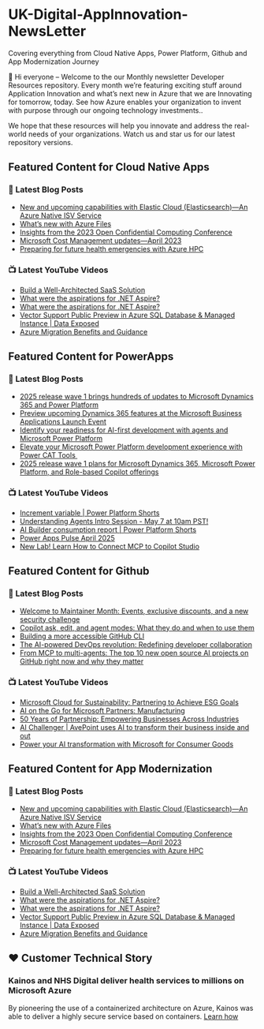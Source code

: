 # UK-Digital-AppInnovation-NewsLetter

Covering everything from Cloud Native Apps, Power Platform, Github and App Modernization Journey

👋 Hi everyone – Welcome to the our Monthly newsletter Developer Resources repository. Every month we’re featuring exciting stuff around Application Innovation and what’s next new in Azure that we are Innovating for tomorrow, today. See how Azure enables your organization to invent with purpose through our ongoing technology investments..


We hope that these resources will help you innovate and address the real-world needs of your organizations. Watch us and star us for our latest repository versions.

## Featured Content for Cloud Native Apps


### 📝 Latest Blog Posts

    
<!-- BLOGCNA:START -->
- [New and upcoming capabilities with Elastic Cloud (Elasticsearch)—An Azure Native ISV Service](https://azure.microsoft.com/blog/new-and-upcoming-capabilities-with-elastic-cloud-elasticsearch-an-azure-native-isv-service/)
- [What’s new with Azure Files](https://azure.microsoft.com/blog/what-s-new-with-azure-files/)
- [Insights from the 2023 Open Confidential Computing Conference](https://azure.microsoft.com/blog/insights-from-the-2023-open-confidential-computing-conference/)
- [Microsoft Cost Management updates—April 2023](https://azure.microsoft.com/blog/microsoft-cost-management-updates-april-2023/)
- [Preparing for future health emergencies with Azure HPC ](https://azure.microsoft.com/blog/preparing-for-future-health-emergencies-with-azure-hpc/)
<!-- BLOGCNA:END -->

### 📺 Latest YouTube Videos

 
<!-- YOUTUBECNA:START -->
- [Build a Well-Architected SaaS Solution](https://www.youtube.com/watch?v=fv5QPD8Hab0)
- [What were the aspirations for .NET Aspire?](https://www.youtube.com/watch?v=R_uK7Tcg3BQ)
- [What were the aspirations for .NET Aspire?](https://www.youtube.com/watch?v=tvqk95LDqq0)
- [Vector Support Public Preview in Azure SQL Database &amp; Managed Instance | Data Exposed](https://www.youtube.com/watch?v=LisIYAnzv_8)
- [Azure Migration Benefits and Guidance](https://www.youtube.com/watch?v=6w7bwvG04BM)
<!-- YOUTUBECNA:END -->

##  Featured Content for PowerApps
### 📝 Latest Blog Posts
<!-- BLOGPOWER:START -->
- [2025 release wave 1 brings hundreds of updates to Microsoft Dynamics 365 and Power Platform](https://www.microsoft.com/en-us/dynamics-365/blog/business-leader/2025/04/30/2025-release-wave-1-brings-hundreds-of-updates-to-microsoft-dynamics-365-and-power-platform/)
- [Preview upcoming Dynamics 365 features at the Microsoft Business Applications Launch Event](https://www.microsoft.com/en-us/dynamics-365/blog/business-leader/2025/04/16/preview-upcoming-dynamics-365-features-at-the-microsoft-business-applications-launch-event/)
- [Identify your readiness for AI-first development with agents and Microsoft Power Platform](https://www.microsoft.com/en-us/power-platform/blog/2025/04/14/identify-your-readiness-for-ai-first-development-with-agents-and-microsoft-power-platform/)
- [Elevate your Microsoft Power Platform development experience with Power CAT Tools ](https://www.microsoft.com/en-us/power-platform/blog/2025/03/04/elevate-your-microsoft-power-platform-development-experience-with-power-cat-tools/)
- [2025 release wave 1 plans for Microsoft Dynamics 365, Microsoft Power Platform, and Role-based Copilot offerings](https://www.microsoft.com/en-us/dynamics-365/blog/business-leader/2025/01/23/2025-release-wave-1-plans-for-microsoft-dynamics-365-microsoft-power-platform-and-role-based-copilot-offerings/)
<!-- BLOGPOWER:END -->
 ### 📺 Latest YouTube Videos
    
<!-- YOUTUBEPOWER:START -->
- [Increment variable | Power Platform Shorts](https://www.youtube.com/watch?v=vAfjz3zD9c4)
- [Understanding Agents Intro Session - May 7 at 10am PST!](https://www.youtube.com/watch?v=-_JzY4xoCJE)
- [AI Builder consumption report | Power Platform Shorts](https://www.youtube.com/watch?v=Amp95Alv23Q)
- [Power Apps Pulse April 2025](https://www.youtube.com/watch?v=H2Tmj8BvRP0)
- [New Lab! Learn How to Connect MCP to Copilot Studio](https://www.youtube.com/watch?v=jG-XTzXxFCk)
<!-- YOUTUBEPOWER:END -->

##  Featured Content for Github
### 📝 Latest Blog Posts
<!-- BLOGGITHUB:START -->
- [Welcome to Maintainer Month: Events, exclusive discounts, and a new security challenge](https://github.blog/open-source/maintainers/welcome-to-maintainer-month-events-exclusive-discounts-and-a-new-security-challenge/)
- [Copilot ask, edit, and agent modes: What they do and when to use them](https://github.blog/ai-and-ml/github-copilot/copilot-ask-edit-and-agent-modes-what-they-do-and-when-to-use-them/)
- [Building a more accessible GitHub CLI](https://github.blog/engineering/user-experience/building-a-more-accessible-github-cli/)
- [The AI-powered DevOps revolution: Redefining developer collaboration](https://github.blog/ai-and-ml/github-copilot/the-ai-powered-devops-revolution-redefining-developer-collaboration/)
- [From MCP to multi-agents: The top 10 new open source AI projects on GitHub right now and why they matter](https://github.blog/open-source/maintainers/from-mcp-to-multi-agents-the-top-10-open-source-ai-projects-on-github-right-now-and-why-they-matter/)
<!-- BLOGGITHUB:END -->
### 📺 Latest YouTube Videos
<!-- YOUTUBEGITHUB:START -->
- [Microsoft Cloud for Sustainability: Partnering to Achieve ESG Goals](https://www.youtube.com/watch?v=RtsyDzzxQ-0)
- [AI on the Go for Microsoft Partners: Manufacturing](https://www.youtube.com/watch?v=aYsx-VibHW4)
- [50 Years of Partnership: Empowering Businesses Across Industries](https://www.youtube.com/watch?v=B0UG4WkTZ0s)
- [AI Challenger | AvePoint uses AI to transform their business inside and out](https://www.youtube.com/watch?v=ioXJEEZgLfc)
- [Power your AI transformation with Microsoft for Consumer Goods](https://www.youtube.com/watch?v=Pwujsn-mKWg)
<!-- YOUTUBEGITHUB:END -->
##  Featured Content for App Modernization
### 📝 Latest Blog Posts
<!-- BLOGAPPMOD:START -->
- [New and upcoming capabilities with Elastic Cloud (Elasticsearch)—An Azure Native ISV Service](https://azure.microsoft.com/blog/new-and-upcoming-capabilities-with-elastic-cloud-elasticsearch-an-azure-native-isv-service/)
- [What’s new with Azure Files](https://azure.microsoft.com/blog/what-s-new-with-azure-files/)
- [Insights from the 2023 Open Confidential Computing Conference](https://azure.microsoft.com/blog/insights-from-the-2023-open-confidential-computing-conference/)
- [Microsoft Cost Management updates—April 2023](https://azure.microsoft.com/blog/microsoft-cost-management-updates-april-2023/)
- [Preparing for future health emergencies with Azure HPC ](https://azure.microsoft.com/blog/preparing-for-future-health-emergencies-with-azure-hpc/)
<!-- BLOGAPPMOD:END -->
### 📺 Latest YouTube Videos
<!-- YOUTUBEAPPMOD:START -->
- [Build a Well-Architected SaaS Solution](https://www.youtube.com/watch?v=fv5QPD8Hab0)
- [What were the aspirations for .NET Aspire?](https://www.youtube.com/watch?v=R_uK7Tcg3BQ)
- [What were the aspirations for .NET Aspire?](https://www.youtube.com/watch?v=tvqk95LDqq0)
- [Vector Support Public Preview in Azure SQL Database &amp; Managed Instance | Data Exposed](https://www.youtube.com/watch?v=LisIYAnzv_8)
- [Azure Migration Benefits and Guidance](https://www.youtube.com/watch?v=6w7bwvG04BM)
<!-- YOUTUBEAPPMOD:END -->


## ♥️ Customer Technical Story 

### Kainos and NHS Digital deliver health services to millions on Microsoft Azure

By pioneering the use of a containerized architecture on Azure, Kainos was able to deliver a highly secure service based on containers. [Learn how](https://customers.microsoft.com/en-us/story/1368348549535774520-kainos-and-nhs-digital-deliver-health-services-to-millions-on-microsoft-azure)

